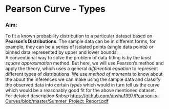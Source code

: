 # Pearson Curve - Types
### Aim: 
To fit a known probability distribution to a particular dataset based on **Pearson’s Distributions**. The sample data can be in different forms, for example, they can be a series of isolated points (single data points) or binned data represented by upper and lower bounds.
<br />
A conventional way to solve the problem of data fitting is by the *least square approximation* method. But here, we will use Pearson’s method and apply the theory, which uses a general *differential equation* to represent different types of distributions. We use *method of moments* to know about the about the inferences we can make using the sample data and classify the observed data into certain *types* which would in turn tell us the curve which would be a reasonably good fit for the above mentioned dataset.
<br />
For detaied description:&nbsp https://github.com/anshu1997/Pearson-s-Curves/blob/master/Summer_Project_Report.pdf
